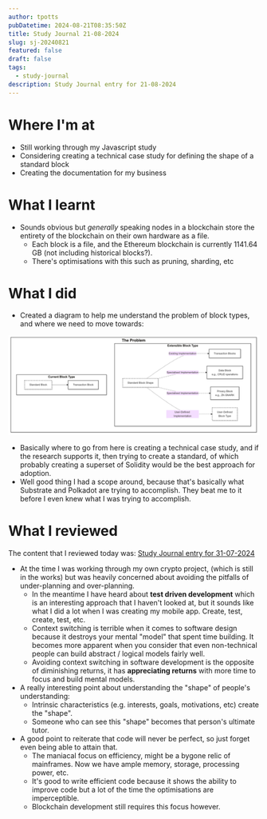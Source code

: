 ```yaml
---
author: tpotts
pubDatetime: 2024-08-21T08:35:50Z
title: Study Journal 21-08-2024
slug: sj-20240821
featured: false
draft: false
tags:
  - study-journal
description: Study Journal entry for 21-08-2024
---
```


# Where I'm at

- Still working through my Javascript study
- Considering creating a technical case study for defining the shape of a standard block
- Creating the documentation for my business

# What I learnt

- Sounds obvious but _generally_ speaking nodes in a blockchain store the entirety of the blockchain on their own hardware as a file.
  - Each block is a file, and the Ethereum blockchain is currently 1141.64 GB (not including historical blocks?).
  - There's optimisations with this such as pruning, sharding, etc

# What I did

- Created a diagram to help me understand the problem of block types, and where we need to move towards:

![The Problem](../../assets/images/Problem.png)

- Basically where to go from here is creating a technical case study, and if the research supports it, then trying to create a standard, of which probably creating a superset of Solidity would be the best approach for adoption.
- Well good thing I had a scope around, because that's basically what Substrate and Polkadot are trying to accomplish. They beat me to it before I even knew what I was trying to accomplish.

# What I reviewed

The content that I reviewed today was: [Study Journal entry for 31-07-2024](./sj-20240731.md)

- At the time I was working through my own crypto project, (which is still in the works) but was heavily concerned about avoiding the pitfalls of under-planning and over-planning.
  - In the meantime I have heard about **test driven development** which is an interesting approach that I haven't looked at, but it sounds like what I did a lot when I was creating my mobile app. Create, test, create, test, etc.
  - Context switching is terrible when it comes to software design because it destroys your mental "model" that spent time building. It becomes more apparent when you consider that even non-technical people can build abstract / logical models fairly well.
  - Avoiding context switching in software development is the opposite of diminishing returns, it has **appreciating returns** with more time to focus and build mental models.
- A really interesting point about understanding the "shape" of people's understanding:
  - Intrinsic characteristics (e.g. interests, goals, motivations, etc) create the "shape".
  - Someone who can see this "shape" becomes that person's ultimate tutor.
- A good point to reiterate that code will never be perfect, so just forget even being able to attain that.
  - The maniacal focus on efficiency, might be a bygone relic of mainframes. Now we have ample memory, storage, processing power, etc.
  - It's good to write efficient code because it shows the ability to improve code but a lot of the time the optimisations are imperceptible.
  - Blockchain development still requires this focus however.

